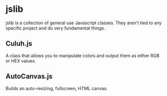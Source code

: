 # jslib
jslib is a collection of general use Javascript classes.
They aren't tied to any specific project and do very fundamental things.

## Culuh.js
A class that allows you to manipulate colors and output them as either RGB or HEX values.

## AutoCanvas.js
Builds an auto-resizing, fullscreen, HTML canvas.